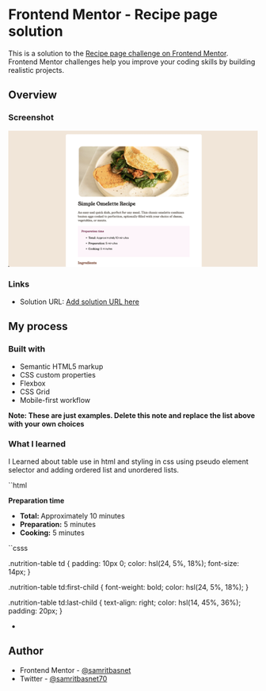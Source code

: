 # Frontend Mentor - Recipe page solution

This is a solution to the [Recipe page challenge on Frontend Mentor](https://www.frontendmentor.io/challenges/recipe-page-KiTsR8QQKm). Frontend Mentor challenges help you improve your coding skills by building realistic projects.

## Overview

### Screenshot

![](./Screenshot%20.png)

### Links

- Solution URL: [Add solution URL here](https://github.com/samritbasnet/recipie-landing)

## My process

### Built with

- Semantic HTML5 markup
- CSS custom properties
- Flexbox
- CSS Grid
- Mobile-first workflow

**Note: These are just examples. Delete this note and replace the list above with your own choices**

### What I learned

I Learned about table use in html and styling in css using pseudo element selector and adding ordered list and unordered lists.

``html

 <div class="menu">
        <strong>Preparation time </strong><br />
        <ul>
          <li><strong>Total: </strong>Approximately 10 minutes</li>
          <li><strong>Preparation:</strong> 5 minutes</li>
          <li><strong>Cooking:</strong> 5 minutes</li>
        </ul>
      </div>

``csss

.nutrition-table td {
padding: 10px 0;
color: hsl(24, 5%, 18%);
font-size: 14px;
}

.nutrition-table td:first-child {
font-weight: bold;
color: hsl(24, 5%, 18%);
}

.nutrition-table td:last-child {
text-align: right;
color: hsl(14, 45%, 36%);
padding: 20px;
}

-

## Author

- Frontend Mentor - [@samritbasnet](https://www.frontendmentor.io/profile/samritbasnet)
- Twitter - [@samritbasnet70](https://www.twitter.com/samritbasnet70)
